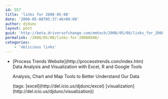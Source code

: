 ```yaml
---
id: 557
title: 'links for 2008-05-08'
date: '2008-05-08T05:37:46+00:00'
author: djdunc
layout: post
guid: 'http://beta.driversofchange.com/emtech/2008/05/08/links_for_20080508/'
permalink: /2008/05/08/links-for-20080508/
categories:
    - 'delicious links'
---
```


- <div class="delicious-link">[Process Trends Website](http://processtrends.com/index.htm)</div><div class="delicious-extended">Data Analysis and Visualization with Excel, R and Google Tools
    
    Analysis, Chart and Map Tools to Better Understand Our Data
    
    </div><div class="delicious-tags">(tags: [excel](http://del.icio.us/djdunc/excel) [visualization](http://del.icio.us/djdunc/visualization))</div>